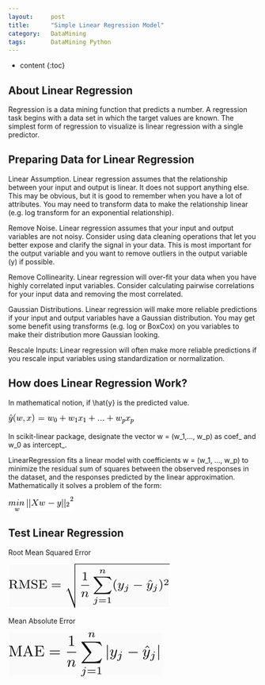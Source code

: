 ```yaml
---
layout:     post
title:      "Simple Linear Regression Model"
category:   DataMining 
tags:		DataMining Python
---
```


* content
{:toc}

## About Linear Regression
Regression is a data mining function that predicts a number. A regression task begins with a data set in which the target values are known. The simplest form of regression to visualize is linear regression with a single predictor. 

## Preparing Data for Linear Regression

Linear Assumption. Linear regression assumes that the relationship between your input and output is linear. It does not support anything else. This may be obvious, but it is good to remember when you have a lot of attributes. You may need to transform data to make the relationship linear (e.g. log transform for an exponential relationship).

Remove Noise. Linear regression assumes that your input and output variables are not noisy. Consider using data cleaning operations that let you better expose and clarify the signal in your data. This is most important for the output variable and you want to remove outliers in the output variable (y) if possible.

Remove Collinearity. Linear regression will over-fit your data when you have highly correlated input variables. Consider calculating pairwise correlations for your input data and removing the most correlated.

Gaussian Distributions. Linear regression will make more reliable predictions if your input and output variables have a Gaussian distribution. You may get some benefit using transforms (e.g. log or BoxCox) on you variables to make their distribution more Gaussian looking.

Rescale Inputs: Linear regression will often make more reliable predictions if you rescale input variables using standardization or normalization.

## How does Linear Regression Work?

In mathematical notion, if \hat{y} is the predicted value.

![](/images/ML/linear_fomula.png)

In scikit-linear package, designate the vector w = (w_1,..., w_p) as coef_ and w_0 as intercept_.

LinearRegression fits a linear model with coefficients w = (w_1, ..., w_p) to minimize the residual sum of squares between the observed responses in the dataset, and the responses predicted by the linear approximation. Mathematically it solves a problem of the form:

![](/images/ML/linear_square.png)

## Test Linear Regression

Root Mean Squared Error

![](/images/ML/linear_RMSE.png)

Mean Absolute Error

![](/images/ML/linear_MAE.png)